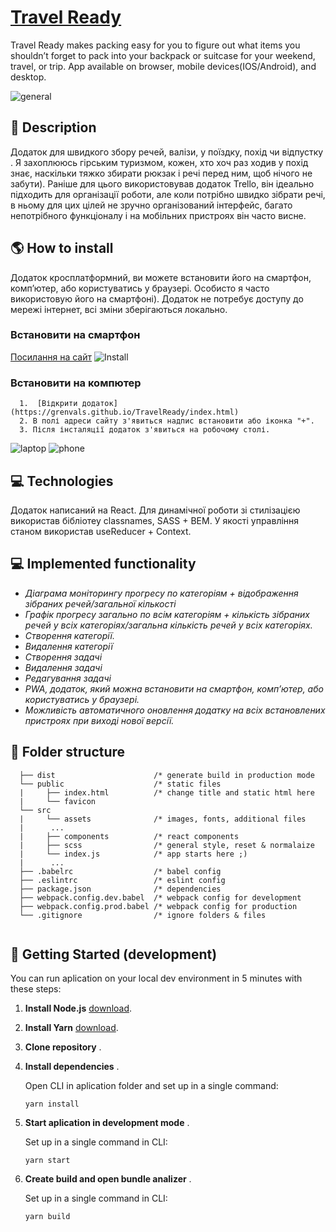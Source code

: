 # [Travel Ready ](https://grenvals.github.io/TravelReady/index.html)
Travel Ready makes packing easy for you to figure out what items you shouldn’t forget to pack into your backpack or suitcase for your weekend, travel, or trip. App available on browser, mobile devices(IOS/Android), and desktop.

   ![general](https://user-images.githubusercontent.com/40334272/90871711-2bf77200-e3a4-11ea-85f5-158ee7639aa3.png)


## 📱 Description

   Додаток для швидкого збору речей, валізи, у поїздку, похід чи відпустку . Я захоплююсь гірським туризмом, кожен, хто хоч раз ходив у похід знає, наскільки тяжко збирати рюкзак і речі перед ним, щоб нічого не забути). Раніше для цього використовував додаток Trello, він ідеально підходить для організації роботи, але коли потрібно швидко зібрати речі, в ньому для цих цілей не зручно організований інтерфейс, багато непотрібного функціоналу і на мобільних пристроях він часто висне.

## 🌎 How to install 
   Додаток кросплатформний, ви можете встановити його на смартфон, комп’ютер, або користуватись у браузері. Особисто я часто використовую його на смартфоні). Додаток не потребує доступу до мережі інтернет, всі зміни зберігаються локально. 
   ###  Встановити на смартфон 
   [Посилання на сайт](https://grenvals.github.io/TravelReady/index.html)
   ![Install](https://user-images.githubusercontent.com/40334272/90870949-ff8f2600-e3a2-11ea-9d66-4cfd3ed77224.png)
   ###  Встановити на компютер 
      1.  [Відкрити додаток](https://grenvals.github.io/TravelReady/index.html)
      2. В полі адреси сайту з'явиться надпис встановити або іконка "+".
      3. Після інсталяції додаток з'явиться на робочому столі.
   ![laptop](https://user-images.githubusercontent.com/40334272/90871374-ac69a300-e3a3-11ea-97ed-9673716a3a7d.png)
   ![phone](https://user-images.githubusercontent.com/40334272/90870654-8f80a000-e3a2-11ea-92d6-b337657f29df.png)

## 💻 Technologies
   Додаток написаний на React. Для динамічної роботи зі стилізацією використав бібліотеу classnames, SASS + BEM. У якості  управління станом використав useReducer + Context. 

## 💻 Implemented functionality 
   - *Діаграма моніторингу прогресу по категоріям + відображення зібраних речей/загальної кількості*
   - *Графік прогресу загально по всім категоріям + кількість зібраних речей у всіх категоріях/загальна кількість речей у всіх категоріях.*
   - *Створення категорії.*
   - *Видалення категорії*
   - *Створення задачі*
   - *Видалення задачі*
   - *Редагування задачі*
   - *PWA, додаток, який можна встановити на смартфон, комп’ютер, або користуватись у браузері.*
   - *Можливість автоматичного оновлення додатку на всіх встановлених пристроях при виході нової версії.*

## 📂 Folder structure 

 ```
   ├── dist                      /* generate build in production mode
   └── public                    /* static files
   |     ├── index.html          /* change title and static html here
   |     └── favicon
   └── src 
   |     └── assets              /* images, fonts, additional files
   |      ...   
   |     ├── components          /* react components        
   |     ├── scss                /* general style, reset & normalaize
   |     └── index.js            /* app starts here ;)
   |      ...
   ├── .babelrc                  /* babel config
   ├── .eslintrc                 /* eslint config
   ├── package.json              /* dependencies
   ├── webpack.config.dev.babel  /* webpack config for development
   ├── webpack.config.prod.babel /* webpack config for production
   └── .gitignore                /* ignore folders & files
    
```

## 🚀 Getting Started (development)
You can run aplication on your local dev environment in 5 minutes with these steps:
1. **Install Node.js** [download](https://nodejs.org/en/). 
2. **Install Yarn** [download](https://classic.yarnpkg.com/en/docs/install#windows-stable). 
3. **Clone repository** . 
4. **Install dependencies** .

   Open CLI in aplication folder and set up in a single command:
  
   ```shell
   yarn install
   
   ```
5. **Start aplication in development mode** .

   Set up in a single command in CLI:
  
   ```shell
   yarn start
   
   ```
6. **Create build and open bundle analizer** .

   Set up in a single command in CLI:
  
   ```shell
   yarn build
   
   ```

